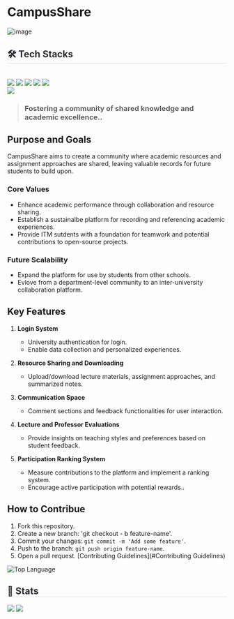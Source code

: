 # CampusShare
![image](https://github.com/user-attachments/assets/69040374-efe7-438d-9137-2b2ef9d4705e)


<div style="text-align: left;">
    <h2 style="border-bottom: 1px solid #d8dee4; color: #282d33;"> 🛠️ Tech Stacks </h2> <br> 
    <div style="margin: ; text-align: left;" "text-align: left;"> <img src="https://img.shields.io/badge/Discord-5865F2?style=for-the-badge&logo=Discord&logoColor=white">
          <img src="https://img.shields.io/badge/Github-181717?style=for-the-badge&logo=Github&logoColor=white">
          <img src="https://img.shields.io/badge/Java-007396?style=for-the-badge&logo=Java&logoColor=white">
          <img src="https://img.shields.io/badge/Git-F05032?style=for-the-badge&logo=Git&logoColor=white">
          <img src="https://img.shields.io/badge/React-61DAFB?style=for-the-badge&logo=React&logoColor=white">
          <br/><img src="https://img.shields.io/badge/Spring-6DB33F?style=for-the-badge&logo=Spring&logoColor=white">
          </div>
    </div>
       
> ### **Fostering a community of shared knowledge and academic excellence.**.


## Purpose and Goals

CampusShare aims to create a community where academic resources and assignment approaches are shared, leaving valuable records for future students to build upon.

### Core Values
- Enhance academic performance through collaboration and resource sharing.
- Establish a sustainalbe platform for recording and referencing academic experiences.
- Provide ITM sutdents with a foundation for teamwork and potential contributions to open-source projects.

### Future Scalability
- Expand the platform for use by students from other schools.
- Evlove from a department-level community to an inter-university collaboration platform.

## Key Features

1. **Login System**
   - University authentication for login.
   - Enable data collection and personalized experiences.

2. **Resource Sharing and Downloading**
   - Upload/download lecture materials, assignment approaches, and summarized notes.

3. **Communication Space**
   - Comment sections and feedback functionalities for user interaction.

4. **Lecture and Professor Evaluations**
   - Provide insights on teaching styles and preferences based on student feedback.

5. **Participation Ranking System**
   - Measure contributions to the platform and implement a ranking system.
   - Encourage active participation with potential rewards..

## How to Contribue
1. Fork this repository.
2. Create a new branch: 'git checkout - b feature-name'.
3. Commit your changes: `git commit -m 'Add some feature'`.
4. Push to the branch: `git push origin feature-name`.
5. Open a pull request.
[Contributing Guidelines](#Contributing Guidelines)

![Top Language](https://img.shields.io/github/languages/top/mmuhunn/CampusShare)
 
 <div style="text-align: left;"> 
    <h2 style="border-bottom: 1px solid #d8dee4; color: #282d33;"> 🏅 Stats </h2> <div style="text-align: left;"> <img src="https://github-readme-stats.vercel.app/api?username=mmuhunn&bg_color=180,000000,&title_color=000000&text_color=000000"
         /> <img src="https://github-readme-stats.vercel.app/api/top-langs/?username=mmuhunn&layout=compact&bg_color=180,000000,&title_color=000000&text_color=000000"
          /> </div> 
    </div>
    
